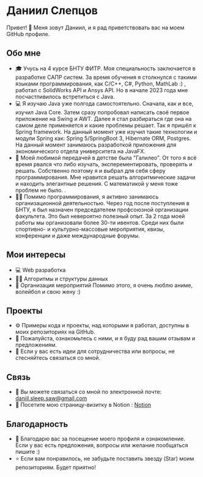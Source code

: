 # Даниил Слепцов

Привет! 👋 Меня зовут Даниил, и я рад приветствовать вас на моем GitHub профиле.

## Обо мне

- 🎓 Учусь на 4 курсе БНТУ ФИТР. Моя специальность заключается в разработке САПР систем. 
За время обучения я столкнулся с такими языками программирования, как C/C++, C#, Python, MathLab :) ,  работал с SolidWorks API и Ansys API. Но в начале 2023 года мне посчастливилось встретиться с Java.
- 💻 Я изучаю Java уже полгода самостоятельно. Сначала, как и все, изучил Java Core. Затем сразу попробовал написать своё первое приложение на Swing и AWT. 
Далее я стал разбираться где она на самом деле применяется и какие проблемы решает. Так я пришёл к Spring framework. На данный момент уже изучил такие технологии и модули Spring как: Spring 5/SpringBoot 3, Hibernate ORM, Postgres.
На данный момент занимаюсь разработкой приложения для экономического отдела университета на JavaFX. 
- 🔢 Моей любимой передачей в детстве была "Галилео". От того я всё время рвался что либо изучать, эксперементировать, проверять и решать. Собственно поэтому я и выбрал для себя сферу программирования. 
Мне нравится решать алгоритмические задачи и находить элегантные решения. С математикой у меня тоже проблем не было. .
- 🏃‍♂️ Помимо программирования, я активно занимаюсь организационной деятельностью. Через год после поступления в БНТУ, я был назначен председателем профсоюзной организации факультета. Это был невероятно полезный опыт. За 2 года моей работы
мы организовали более 30-ти ивентов. Среди них были спортивно- и культурно-массовые мероприятия, квизы, конференции и даже международные форумы. 


## Мои интересы

- 💻 Web разработка
- 🧑‍🔬 Алгоритмы и структуры данных
- 🌟 Организация мероприятий
Помимо этого, я очень люблю аниме, волейбол и свою жену :)

## Проекты

- ⚙️ Примеры кода и проекты, над которыми я работал, доступны в моих репозиториях на GitHub.
- 🌟 Пожалуйста, ознакомьтесь с ними, и я буду рад вашим отзывам и предложениям.
- 🤝 Если у вас есть идеи для сотрудничества или вопросы, не стесняйтесь связаться со мной.

## Связь
- 📧 Вы можете связаться со мной по электронной почте: daniil.sleep.saw@gmail.com
- 🔗 Посетите мою страницу-визитку в Notion : [Notion](https://www.linkedin.com/in/your-linkedin-profile](https://habitual-trick-525.notion.site/5aec2e50f2e3484cb63e699ae87e69a6?pvs=4))

## Благодарность

- 🙏 Благодарю вас за посещение моего профиля и ознакомление. Если у вас есть предложения, вопросы или желание пообщаться пишите :)
- ⭐️ Если вам понравилось, не забудьте поставить звезду (Star) моим репозиториям. Будет приятно!


